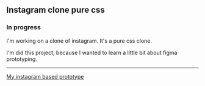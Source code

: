## Instagram clone pure css

### In progress

I'm working on a clone of instagram. It's a pure css clone.

I'm did this project, because I wanted to learn a little bit about figma prototyping.

---

[My instagram based prototype](https://www.figma.com/file/ehFe3oQDj5ZVCXO0i9U4cz/Instagram-Clone?node-id=2%3A4)